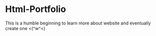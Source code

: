# Html-Portfolio
This is a humble beginning to learn more about website and eventually create one &lt;(^w^&lt;)

